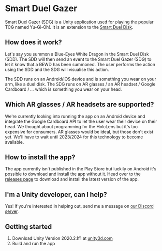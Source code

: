 # Smart Duel Gazer

Smart Duel Gazer (SDG) is a Unity application used for playing the popular TCG named Yu-Gi-Oh!. It is an extension to the [Smart Duel Disk][Smart Duel Disk].

## How does it work?

Let's say you summon a Blue-Eyes White Dragon in the Smart Duel Disk (SDD). The SDD will then send an event to the Smart Duel Gazer (SDG) to let it know that a BEWD has been summoned. The user performs the action using the SDD and the SDG will visualise this action.

The SDD runs on an Android/iOS device and is something you wear on your arm, like a duel disk. The SDG runs on AR glasses / an AR headset / Google Cardboard / ... which is something you wear on your head.

## Which AR glasses / AR headsets are supported?

We're currently looking into running the app on an Android device and integrate the Google Cardboard API to let the user wear their device on their head. We thought about programming for the HoloLens but it's too expensive for consumers. AR glasses would be ideal, but those don't exist yet. We'll have to wait until 2023/2024 for this technology to become available.

## How to install the app?

The app currently isn't published in the Play Store but luckily on Android it's possible to download and install the app without it. Head over to [the releases page][Releases] to download and install the latest version of the app.

## I'm a Unity developer, can I help?

Yes! If you're interested in helping out, send me a message on [our Discord server][Discord link].

## Getting started

1. Download Unity Version 2020.2.1f1 at [unity3d.com][Unity download]
2. Build and run the app

[Smart Duel Disk]: https://github.com/BramDC3/smart_duel_disk
[Releases]: https://github.com/BramDC3/smart_duel_gazer/releases
[Discord link]: https://discord.gg/XCcfcbBcjE
[Unity download]: https://unity3d.com/get-unity/download
